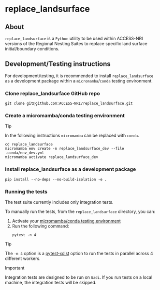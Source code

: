 # replace_landsurface

## About

`replace_landsurface` is a `Python` utility to be used within ACCESS-NRI versions of the Regional Nesting Suites to replace specific land surface initial/boundary conditions.


## Development/Testing instructions
For development/testing, it is recommended to install `replace_landsurface` as a development package within a `micromamba`/`conda` testing environment.

### Clone replace_landsurface GitHub repo
```
git clone git@github.com:ACCESS-NRI/replace_landsurface.git
```

### Create a micromamba/conda testing environment
> [!TIP]  
> In the following instructions `micromamba` can be replaced with `conda`.

```
cd replace_landsurface
micromamba env create -n replace_landsurface_dev --file .conda/env_dev.yml
micromamba activate replace_landsurface_dev
```

### Install replace_landsurface as a development package
```
pip install --no-deps --no-build-isolation -e .
```

### Running the tests

The test suite currently includes only integration tests.

To manually run the tests, from the `replace_landsurface` directory, you can:

1. Activate your [micromamba/conda testing environment](#create-a-micromamba-conda-testing-environment)
2. Run the following command:
   ```
   pytest -n 4
   ```

> [!TIP]
> The `-n 4` option is a [pytest-xdist](https://pytest-xdist.readthedocs.io/en/stable/) option to run the tests in parallel across 4 different workers.

> [!IMPORTANT]
> Integration tests are designed to be run on `Gadi`.
> If you run tests on a local machine, the integration tests will be skipped.